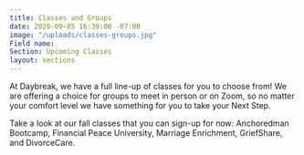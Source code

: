```yaml
---
title: Classes and Groups
date: 2020-09-05 16:39:00 -07:00
image: "/uploads/classes-groups.jpg"
Field name: 
Section: Upcoming Classes
layout: sections
---
```


At Daybreak, we have a full line-up of classes for you to choose from!  We are offering a choice for groups to meet in person or on Zoom, so no matter your comfort level we have something for you to take your Next Step.  

Take a look at our fall classes that you can sign-up for now:  Anchoredman Bootcamp, Financial Peace University, Marriage Enrichment, GriefShare, and DivorceCare.  